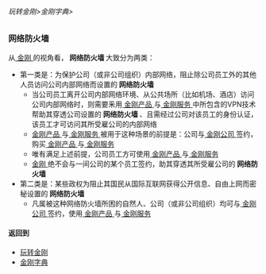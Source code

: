 ###### 玩转金刚>金刚字典>


### 网络防火墙
从[ 金刚 ](https://github.com/a2zitpro/web/blob/master/LadderFree/kkDictionary/Atozitpro.md)的视角看，<strong> 网络防火墙 </strong >大致分为两类：
- 第一类是：为保护公司（或非公司组织）内部网络，阻止除公司员工外的其他人员访问公司内部网络而设置的<strong> 网络防火墙 </strong>
  - 当公司员工离开公司内部网络环境、从公共场所（比如机场、酒店）访问公司内部网络时，则需要釆用[ 金刚产品 ]()与[ 金刚服务 ]()中所包含的VPN技术帮助其穿透公司设置的<strong> 网络防火墙 </strong>、且需经过公司对该员工的身份认证，该员工才可访问其所受雇公司的内部网络
  - [ 金刚产品 ]()与[ 金刚服务 ]()被用于这种场景的前提是：公司与[ 金刚公司 ]()签约，购买[ 金刚产品 ]()与[ 金刚服务 ]()
  - 唯有满足上述前提，公司员工方可使用[ 金刚产品 ]()与[ 金刚服务 ]()
  - [ 金刚 ](https://github.com/a2zitpro/web/blob/master/LadderFree/kkDictionary/Atozitpro.md)绝不会与一间公司的某个员工签约，助其穿透其所受雇公司的<strong> 网络防火墙 </strong> <br>
- 第二类是：某些政权为阻止其国民从国际互联网获得公开信息、自由上网而密秘设置的<strong> 网络防火墙 </strong>
  - 凡属被这种网络防火墙所困的自然人、公司（或非公司组织）均可与[ 金刚公司 ](https://github.com/a2zitpro/web/blob/master/LadderFree/kkDictionary/Atozitpro.md)签约，使用[ 金刚产品 ]()与[ 金刚服务 ]()

#### 返回到
- [玩转金刚](https://github.com/a2zitpro/web/blob/master/LadderFree/A.md)
- [金刚字典](https://github.com/a2zitpro/web/blob/master/LadderFree/kkDictionary/KKDictionary.md)

